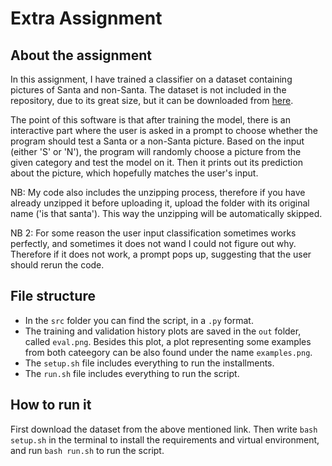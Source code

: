 # Extra Assignment

## About the assignment

In this assignment, I have trained a classifier on a dataset containing pictures of Santa and non-Santa. The dataset is not included in the repository, due to its great size, but it can be downloaded from [here](https://www.kaggle.com/datasets/deepcontractor/is-that-santa-image-classification). 

The point of this software is that after training the model, there is an interactive part where the user is asked in a prompt to choose whether the program should test a Santa or a non-Santa picture. Based on the input (either 'S' or 'N'), the program will randomly choose a picture from the given category and test the model on it. Then it prints out its prediction about the picture, which hopefully matches the user's input.

NB: My code also includes the unzipping process, therefore if you have already unzipped it before uploading it, upload the folder with its original name ('is that santa'). This way the unzipping will be automatically skipped.

NB 2: For some reason the user input classification sometimes works perfectly, and sometimes it does not wand I could not figure out why. Therefore if it does not work, a prompt pops up, suggesting that the user should rerun the code.

## File structure

- In the ```src``` folder you can find the script, in a ```.py``` format.
- The training and validation history plots are saved in the ```out``` folder, called ```eval.png```. Besides this plot, a plot representing some examples from both cateegory can be also found under the name ```examples.png```.
- The ```setup.sh``` file includes everything to run the installments.
- The ```run.sh``` file includes everything to run the script.

## How to run it
First download the dataset from the above mentioned link. Then write ```bash setup.sh``` in the terminal to install the requirements and virtual environment, and run ```bash run.sh``` to run the script.
